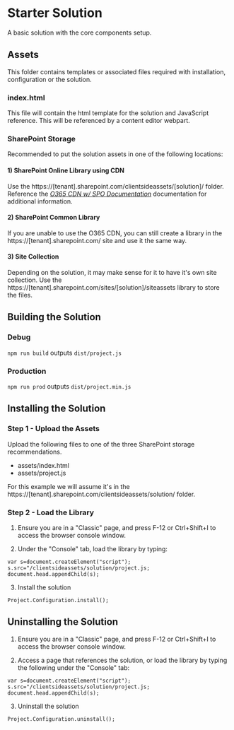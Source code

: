 # Starter Solution

A basic solution with the core components setup.

## Assets

This folder contains templates or associated files required with installation, configuration or the solution.

### index.html

This file will contain the html template for the solution and JavaScript reference. This will be referenced by a content editor webpart.

### SharePoint Storage

Recommended to put the solution assets in one of the following locations:

#### 1) SharePoint Online Library using CDN

Use the https://[tenant].sharepoint.com/clientsideassets/[solution]/ folder. Reference the _[O365 CDN w/ SPO Documentation](https://docs.microsoft.com/en-us/office365/enterprise/use-office-365-cdn-with-spo)_ documentation for additional information.

#### 2) SharePoint Common Library

If you are unable to use the O365 CDN, you can still create a library in the https://[tenant].sharepoint.com/ site and use it the same way.

#### 3) Site Collection

Depending on the solution, it may make sense for it to have it's own site collection. Use the https://[tenant].sharepoint.com/sites/[solution]/siteassets library to store the files.

## Building the Solution

### Debug

```npm run build``` outputs ```dist/project.js```

### Production

```npm run prod``` outputs ```dist/project.min.js```

## Installing the Solution

### Step 1 - Upload the Assets

Upload the following files to one of the three SharePoint storage recommendations.

* assets/index.html
* assets/project.js

For this example we will assume it's in the https://[tenant].sharepoint.com/clientsideassets/solution/ folder.

### Step 2 - Load the Library

1) Ensure you are in a "Classic" page, and press F-12 or Ctrl+Shift+I to access the browser console window.

2) Under the "Console" tab, load the library by typing:

```var s=document.createElement("script"); s.src="/clientsideassets/solution/project.js; document.head.appendChild(s);```

3) Install the solution

```Project.Configuration.install();```

## Uninstalling the Solution

1) Ensure you are in a "Classic" page, and press F-12 or Ctrl+Shift+I to access the browser console window.

2) Access a page that references the solution, or load the library by typing the following under the "Console" tab:

```var s=document.createElement("script"); s.src="/clientsideassets/solution/project.js; document.head.appendChild(s);```

3) Uninstall the solution

```Project.Configuration.uninstall();```